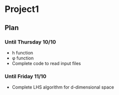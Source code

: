 # Project1

## Plan 
### Until Thursday 10/10
* h function
* φ function
* Complete code to read input files

### Until Friday 11/10
* Complete LHS algorithm for d-dimensional space